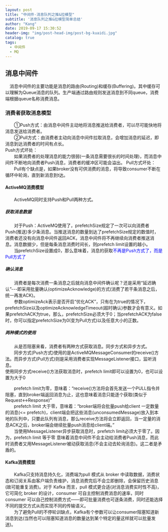 ```yaml
---
layout: post
title: "中间件-消息队列之推&拉模型"
subtitle: '消息队列之推&拉模型简单总结'
author: "Kang"
date: 2019-09-17 15:30:52
header-img: "img/post-head-img/post-bg-kuaidi.jpg"
catalog: true
tags:
  - 中间件
  - MQ
---
```

## 消息中间件
&emsp;消息中间件的主要功能是消息的路由(Routing)和缓存(Buffering)。其中缓存可以理解为Queue消息的队列。生产端通过路由规则发送消息到不同queue，消费端根据queue名称消费消息。      

### 消费者获取消息模型
&emsp;&emsp;①Push方式：由消息中间件主动地将消息推送给消费者，可以尽可能快地将消息发送给消费者。   
&emsp;&emsp;②Pull方式：由消费者主动向消息中间件拉取消息，会增加消息的延迟，即消息到达消费者的时间有点长。       
Push方式坏处：  
&emsp;&emsp;如果消费者的处理消息的能力很弱(一条消息需要很长的时间处理)，而消息中间件不断地向消费者Push消息，消费者的缓冲区可能会溢出。
Pull方式坏处：  
&emsp;&emsp;Pull有个缺点是，如果broker没有可供消费的消息，将导致consumer不断在循环中轮询，直到新消息到t达。

####  ActiveMQ消费模型
&emsp;&emsp;ActiveMQ同时支持Push和Pull两种方式。   
##### 获取消息数据
&emsp;&emsp;对于Push：ActiveMQ使用了，prefetchSize规定了一次可以向消费者Push(推送)多少条消息。当推送消息的数量到达了prefetchSize规定的数值时，消费者还没有向消息中间件返回ACK，消息中间件将不再继续向消费者推送消息。消息数据少，但是每条消息消费时间长，则prefetch limit设置的越小。  
&emsp;&emsp;当prefetchSize设置成0，那么意味着，消息的获取<font color='blue'>不再是Push方式了，而是Pull方式了</font>   
       
##### 确认消息
&emsp;&emsp;消费者是每次消费一条消息之后就向消息中间件确认呢？还是采用“延迟确认”---即采用批量确认(optimizeAcknowledge)的方式(消费了若干条消息之后，统一再发ACK)。   
&emsp;&emsp;参数optimizeAck表示是否开启“优化ACK”，只有在为true的情况下，prefetchSize以及optimizeAcknowledgeTimeout(超时确认)参数才会有意义。如果prefetchACK为true，那么，prefetchSize必须大于0；当prefetchACK为false时，你可以指定prefetchSize为0(变为Pull方式)以及任意大小的正数。

##### 两种模式的使用
&emsp;&emsp;从是否阻塞来看，消费者有两种方式获取消息。同步方式和异步方式。    
&emsp;&emsp;同步方式(Push方式)使用的是ActiveMQMessageConsumer的receive()方法。而异步方式(Pull方式)则是采用消费者实现MessageListener接口，监听消息。    
使用同步方式receive()方法获取消息时，prefetch limit即可以设置为0，也可以设置为大于0

>
&emsp;&emsp;prefetch limit为零，意味着：“receive()方法将会首先发送一个PULL指令并阻塞，直到broker端返回消息为止，这也意味着消息只能逐个获取(类似于Request<->Response)”   
&emsp;&emsp;prefetch limit 大于零，意味着：“broker端将会批量push给client 一定数量的消息(<= prefetch)，client端会把这些消息(unconsumedMessage)放入到本地的队列中，只要此队列有消息，那么receive方法将会立即返回，当一定量的消息ACK之后，broker端会继续批量push消息给client端。”   
&emsp;&emsp;当使用MessageListener异步获取消息时，prefetch limit必须大于零了。因为，prefetch limit 等于零 意味着消息中间件不会主动给消费者Push消息，而此时消费者又用MessageListener被动获取消息(不会主动去轮询消息)。这二者是矛盾的。

####  Kafka消费模型
&emsp;&emsp;Kafka只支持消息持久化，消费端为pull 模式从 broker 中读取数据，消费状态和订阅关系由客户端负责维护，消息消费完后不会立即删除，会保留历史消息(故可能重复消费)。对于 Kafka 而言，pull 模式更合适(对消息消费实时性不高)，它可简化 broker 的设计，consumer 可自主控制消费消息的速率，同时 consumer 可以自己控制消费方式——即可批量消费也可逐条消费，同时还能选择不同的提交方式从而实现不同的传输语义。    
&emsp;&emsp;为了避免Pull的不停轮训缺点，Kafka有个参数可以让consumer阻塞知道新消息到达(当然也可以阻塞知道消息的数量达到某个特定的量这样就可以批量发送)。      
